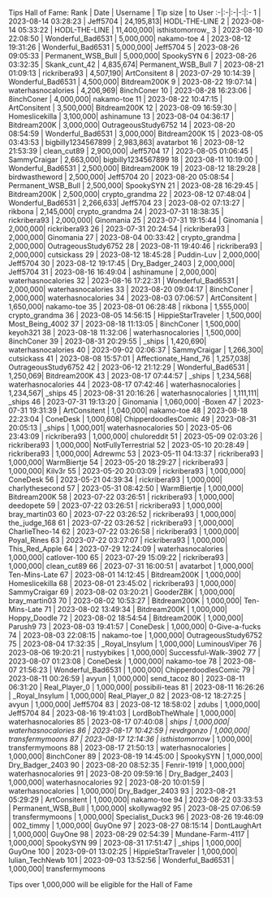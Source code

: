 Tips Hall of Fame:
Rank | Date | Username | Tip size | to User
:-|:-|:-|-:|:-
1 | 2023-08-14 03:28:23 | Jeff5704 | 24,195,813| HODL-THE-LINE
2 | 2023-08-14 05:33:22 | HODL-THE-LINE | 11,400,000| isthistomorrow_
3 | 2023-08-10 22:08:50 | Wonderful_Bad6531 | 5,000,000| nakamo-toe
4 | 2023-08-12 19:31:26 | Wonderful_Bad6531 | 5,000,000| Jeff5704
5 | 2023-08-26 09:05:33 | Permanent_WSB_Bull | 5,000,000| SpookySYN
6 | 2023-08-26 03:32:35 | Skank_cunt_42 | 4,835,674| Permanent_WSB_Bull
7 | 2023-08-21 01:09:13 | rickribera93 | 4,507,190| ArtConsitent
8 | 2023-07-29 10:14:39 | Wonderful_Bad6531 | 4,500,000| Bitdream200K
9 | 2023-08-22 19:07:14 | waterhasnocalories | 4,206,969| 8inchConer
10 | 2023-08-28 16:23:06 | 8inchConer | 4,000,000| nakamo-toe
11 | 2023-08-22 10:47:15 | ArtConsitent | 3,500,000| Bitdream200K
12 | 2023-08-09 16:59:30 | Homeslicekilla | 3,100,000| ashinamune
13 | 2023-08-04 04:36:17 | Bitdream200K | 3,000,000| OutrageousStudy6752
14 | 2023-08-20 08:54:59 | Wonderful_Bad6531 | 3,000,000| Bitdream200K
15 | 2023-08-05 03:43:53 | bigbilly1234567899 | 2,983,863| avatarbot
16 | 2023-08-12 21:53:39 | clean_cut89 | 2,900,000| Jeff5704
17 | 2023-08-05 01:06:45 | SammyCraigar | 2,663,000| bigbilly1234567899
18 | 2023-08-11 10:19:00 | Wonderful_Bad6531 | 2,500,000| Bitdream200K
19 | 2023-08-12 18:29:28 | birdwastheword | 2,500,000| Jeff5704
20 | 2023-08-20 05:08:54 | Permanent_WSB_Bull | 2,500,000| SpookySYN
21 | 2023-08-28 16:29:45 | Bitdream200K | 2,500,000| crypto_grandma
22 | 2023-08-12 07:48:04 | Wonderful_Bad6531 | 2,266,633| Jeff5704
23 | 2023-08-02 07:13:27 | rikbona | 2,145,000| crypto_grandma
24 | 2023-07-31 18:38:35 | rickribera93 | 2,000,000| Ginomania
25 | 2023-07-31 19:15:44 | Ginomania | 2,000,000| rickribera93
26 | 2023-07-31 20:24:54 | rickribera93 | 2,000,000| Ginomania
27 | 2023-08-04 00:33:42 | crypto_grandma | 2,000,000| OutrageousStudy6752
28 | 2023-08-11 19:40:46 | rickribera93 | 2,000,000| cutsickass
29 | 2023-08-12 18:45:28 | Puddin-Luv | 2,000,000| Jeff5704
30 | 2023-08-12 19:17:45 | Dry_Badger_2403 | 2,000,000| Jeff5704
31 | 2023-08-16 16:49:04 | ashinamune | 2,000,000| waterhasnocalories
32 | 2023-08-16 17:22:31 | Wonderful_Bad6531 | 2,000,000| waterhasnocalories
33 | 2023-08-20 09:04:17 | 8inchConer | 2,000,000| waterhasnocalories
34 | 2023-08-03 07:06:57 | ArtConsitent | 1,650,000| nakamo-toe
35 | 2023-08-01 06:28:48 | rikbona | 1,555,000| crypto_grandma
36 | 2023-08-05 14:56:15 | HippieStarTraveler | 1,500,000| Most_Being_4002
37 | 2023-08-18 11:13:05 | 8inchConer | 1,500,000| keyoh321
38 | 2023-08-18 11:32:06 | waterhasnocalories | 1,500,000| 8inchConer
39 | 2023-08-31 20:29:55 | _ships | 1,420,690| waterhasnocalories
40 | 2023-09-02 02:06:37 | SammyCraigar | 1,266,300| cutsickass
41 | 2023-08-08 15:57:01 | Affectionate_Hand_76 | 1,257,038| OutrageousStudy6752
42 | 2023-06-12 21:12:29 | Wonderful_Bad6531 | 1,250,069| Bitdream200K
43 | 2023-08-17 07:44:57 | _ships | 1,234,568| waterhasnocalories
44 | 2023-08-17 07:42:46 | waterhasnocalories | 1,234,567| _ships
45 | 2023-08-31 20:16:26 | waterhasnocalories | 1,111,111| _ships
46 | 2023-07-31 19:13:20 | Ginomania | 1,060,000| -Boxen
47 | 2023-07-31 19:31:39 | ArtConsitent | 1,040,000| nakamo-toe
48 | 2023-08-18 22:23:04 | ConeDesk | 1,000,608| ChipperdoodlesComic
49 | 2023-08-31 20:05:13 | _ships | 1,000,001| waterhasnocalories
50 | 2023-05-06 23:43:09 | rickribera93 | 1,000,000| chuloreddit
51 | 2023-05-09 02:03:26 | rickribera93 | 1,000,000| NotFullyTerrestrial
52 | 2023-05-10 20:28:49 | rickribera93 | 1,000,000| Adrewmc
53 | 2023-05-11 04:13:37 | rickribera93 | 1,000,000| WarmBiertje
54 | 2023-05-20 18:29:27 | rickribera93 | 1,000,000| Kilv3r
55 | 2023-05-20 20:03:09 | rickribera93 | 1,000,000| ConeDesk
56 | 2023-05-21 04:39:34 | rickribera93 | 1,000,000| charlythesecond
57 | 2023-05-31 08:42:50 | WarmBiertje | 1,000,000| Bitdream200K
58 | 2023-07-22 03:26:51 | rickribera93 | 1,000,000| deedopete
59 | 2023-07-22 03:26:51 | rickribera93 | 1,000,000| bray_martin03
60 | 2023-07-22 03:26:52 | rickribera93 | 1,000,000| the_judge_168
61 | 2023-07-22 03:26:52 | rickribera93 | 1,000,000| CharlieTheo-14
62 | 2023-07-22 03:26:58 | rickribera93 | 1,000,000| Poyal_Rines
63 | 2023-07-22 03:27:07 | rickribera93 | 1,000,000| This_Red_Apple
64 | 2023-07-29 12:24:09 | waterhasnocalories | 1,000,000| catlover-100
65 | 2023-07-29 15:09:22 | rickribera93 | 1,000,000| clean_cut89
66 | 2023-07-31 16:00:51 | avatarbot | 1,000,000| Ten-Mins-Late
67 | 2023-08-01 14:12:45 | Bitdream200K | 1,000,000| Homeslicekilla
68 | 2023-08-01 23:45:02 | rickribera93 | 1,000,000| SammyCraigar
69 | 2023-08-02 03:20:21 | GooderZBK | 1,000,000| bray_martin03
70 | 2023-08-02 10:53:27 | Bitdream200K | 1,000,000| Ten-Mins-Late
71 | 2023-08-02 13:49:34 | Bitdream200K | 1,000,000| Hoppy_Doodle
72 | 2023-08-02 18:54:54 | Bitdream200K | 1,000,000| Parush9
73 | 2023-08-03 19:41:57 | ConeDesk | 1,000,000| 0-Give-a-fucks
74 | 2023-08-03 22:08:15 | nakamo-toe | 1,000,000| OutrageousStudy6752
75 | 2023-08-04 17:32:35 | _Royal_Insylum | 1,000,000| LuminousViper
76 | 2023-08-06 19:20:21 | rustyybikes | 1,000,000| Successful-Walk-3902
77 | 2023-08-07 01:23:08 | ConeDesk | 1,000,000| nakamo-toe
78 | 2023-08-07 21:56:23 | Wonderful_Bad6531 | 1,000,000| ChipperdoodlesComic
79 | 2023-08-11 00:26:59 | avyun | 1,000,000| send_tacoz
80 | 2023-08-11 06:31:20 | Real_Player_0 | 1,000,000| possibili-teas
81 | 2023-08-11 16:26:26 | _Royal_Insylum | 1,000,000| Real_Player_0
82 | 2023-08-12 18:27:25 | avyun | 1,000,000| Jeff5704
83 | 2023-08-12 18:58:02 | zdubs | 1,000,000| Jeff5704
84 | 2023-08-16 19:41:03 | LordBobTheWhale | 1,000,000| waterhasnocalories
85 | 2023-08-17 07:40:08 | _ships | 1,000,000| waterhasnocalories
86 | 2023-08-17 10:42:59 | revdrgonzo | 1,000,000| transfermymoons
87 | 2023-08-17 12:14:36 | isthistomorrow_ | 1,000,000| transfermymoons
88 | 2023-08-17 21:50:13 | waterhasnocalories | 1,000,000| 8inchConer
89 | 2023-08-19 14:45:00 | SpookySYN | 1,000,000| Dry_Badger_2403
90 | 2023-08-20 08:52:35 | Fenrir-1919 | 1,000,000| waterhasnocalories
91 | 2023-08-20 09:59:16 | Dry_Badger_2403 | 1,000,000| waterhasnocalories
92 | 2023-08-20 10:01:59 | waterhasnocalories | 1,000,000| Dry_Badger_2403
93 | 2023-08-21 05:29:29 | ArtConsitent | 1,000,000| nakamo-toe
94 | 2023-08-22 03:33:53 | Permanent_WSB_Bull | 1,000,000| skollywag92
95 | 2023-08-25 07:06:59 | transfermymoons | 1,000,000| Specialist_Duck3
96 | 2023-08-26 19:46:09 | 002_timmy | 1,000,000| GuyOne
97 | 2023-08-27 08:15:14 | DontLaughArt | 1,000,000| GuyOne
98 | 2023-08-29 02:54:39 | Mundane-Farm-4117 | 1,000,000| SpookySYN
99 | 2023-08-31 17:51:47 | _ships | 1,000,000| GuyOne
100 | 2023-09-01 13:02:25 | HippieStarTraveler | 1,000,000| Iulian_TechNewb
101 | 2023-09-03 13:52:56 | Wonderful_Bad6531 | 1,000,000| transfermymoons

Tips over 1,000,000 will be eligible for the Hall of Fame

